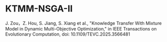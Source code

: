# KTMM-NSGA-II
J. Zou，Z. Hou, S. Jiang, S. Xiang et al., "Knowledge Transfer With Mixture Model in Dynamic Multi-Objective Optimization," in IEEE Transactions on Evolutionary Computation, doi: 10.1109/TEVC.2025.3566481
